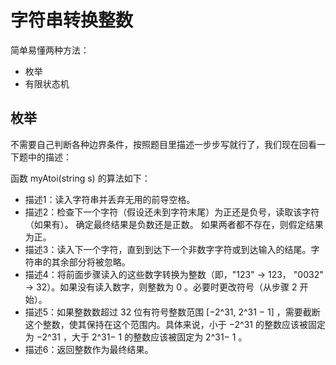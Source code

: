 # 字符串转换整数

简单易懂两种方法：
- 枚举
- 有限状态机

## 枚举

不需要自己判断各种边界条件，按照题目里描述一步步写就行了，我们现在回看一下题中的描述：

函数 myAtoi(string s) 的算法如下：

- 描述1：读入字符串并丢弃无用的前导空格。
- 描述2：检查下一个字符（假设还未到字符末尾）为正还是负号，读取该字符（如果有）。 确定最终结果是负数还是正数。 如果两者都不存在，则假定结果为正。
- 描述3：读入下一个字符，直到到达下一个非数字字符或到达输入的结尾。字符串的其余部分将被忽略。
- 描述4：将前面步骤读入的这些数字转换为整数（即，"123" -> 123， "0032" -> 32）。如果没有读入数字，则整数为 0 。必要时更改符号（从步骤 2 开始）。
- 描述5：如果整数数超过 32 位有符号整数范围 [−2^31, 2^31 − 1] ，需要截断这个整数，使其保持在这个范围内。具体来说，小于 −2^31 的整数应该被固定为 −2^31 ，大于 2^31− 1 的整数应该被固定为 2^31− 1 。
- 描述6：返回整数作为最终结果。
